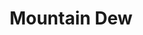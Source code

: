 ---
layout: post
title: Mountain Dew
thumb-jpg: /images/work-dew.jpg
thumb-cover: /images/work-dew-cover.jpg
thumb-mp4: /images/work-dew.mp4
year: 2015
agency: Firstborn
color: rgb(235, 233, 240)
role: Lead Front End Engineer
href: http://mountaindew.com
---